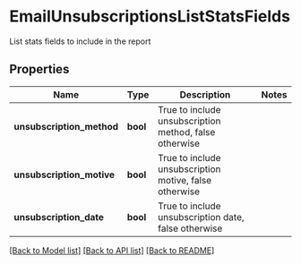 # EmailUnsubscriptionsListStatsFields

List stats fields to include in the report
## Properties
Name | Type | Description | Notes
------------ | ------------- | ------------- | -------------
**unsubscription_method** | **bool** | True to include unsubscription method, false otherwise | 
**unsubscription_motive** | **bool** | True to include unsubscription motive, false otherwise | 
**unsubscription_date** | **bool** | True to include unsubscription date, false otherwise | 

[[Back to Model list]](../README.md#documentation-for-models) [[Back to API list]](../README.md#documentation-for-api-endpoints) [[Back to README]](../README.md)


